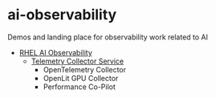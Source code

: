 # ai-observability
Demos and landing place for observability work related to AI 

* [RHEL AI Observability](./rhelai/README.md)
    * [Telemetry Collector Service](./rhelai/telemetry-collector-service/README.md)
      * OpenTelemetry Collector
      * OpenLit GPU Collector
      * Performance Co-Pilot
